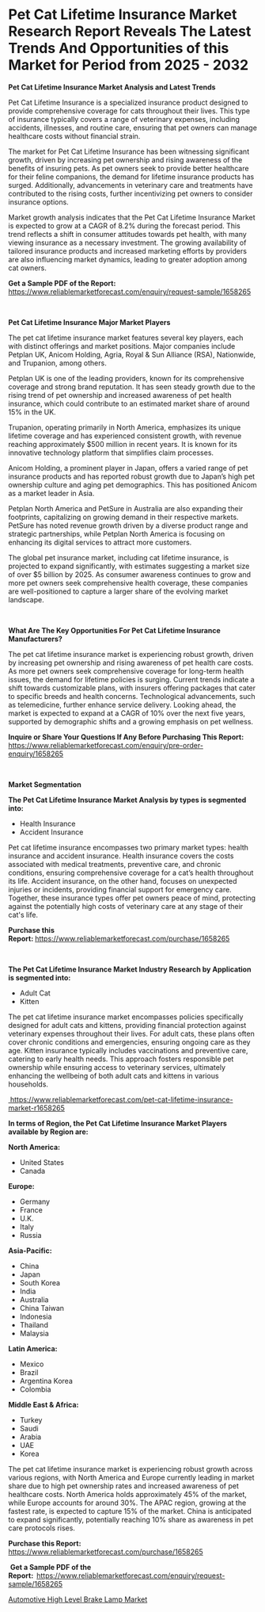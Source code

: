 <p><h1>Pet Cat Lifetime Insurance Market Research Report Reveals The Latest Trends And Opportunities of this Market for Period from 2025 - 2032</h1></p><p><strong>Pet Cat Lifetime Insurance Market Analysis and Latest Trends</strong></p>
<p><p>Pet Cat Lifetime Insurance is a specialized insurance product designed to provide comprehensive coverage for cats throughout their lives. This type of insurance typically covers a range of veterinary expenses, including accidents, illnesses, and routine care, ensuring that pet owners can manage healthcare costs without financial strain. </p><p>The market for Pet Cat Lifetime Insurance has been witnessing significant growth, driven by increasing pet ownership and rising awareness of the benefits of insuring pets. As pet owners seek to provide better healthcare for their feline companions, the demand for lifetime insurance products has surged. Additionally, advancements in veterinary care and treatments have contributed to the rising costs, further incentivizing pet owners to consider insurance options.</p><p>Market growth analysis indicates that the Pet Cat Lifetime Insurance Market is expected to grow at a CAGR of 8.2% during the forecast period. This trend reflects a shift in consumer attitudes towards pet health, with many viewing insurance as a necessary investment. The growing availability of tailored insurance products and increased marketing efforts by providers are also influencing market dynamics, leading to greater adoption among cat owners.</p></p>
<p><strong>Get a Sample PDF of the Report:&nbsp;</strong> <a href="https://www.reliablemarketforecast.com/enquiry/request-sample/1658265?utm_campaign=3053&utm_medium=2&utm_source=Github&utm_content=ia&utm_term=23032025&utm_id=pet-cat-lifetime-insurance">https://www.reliablemarketforecast.com/enquiry/request-sample/1658265</a></p>
<p>&nbsp;</p>
<p><strong>Pet Cat Lifetime Insurance Major Market Players</strong></p>
<p><p>The pet cat lifetime insurance market features several key players, each with distinct offerings and market positions. Major companies include Petplan UK, Anicom Holding, Agria, Royal & Sun Alliance (RSA), Nationwide, and Trupanion, among others. </p><p>Petplan UK is one of the leading providers, known for its comprehensive coverage and strong brand reputation. It has seen steady growth due to the rising trend of pet ownership and increased awareness of pet health insurance, which could contribute to an estimated market share of around 15% in the UK.</p><p>Trupanion, operating primarily in North America, emphasizes its unique lifetime coverage and has experienced consistent growth, with revenue reaching approximately $500 million in recent years. It is known for its innovative technology platform that simplifies claim processes.</p><p>Anicom Holding, a prominent player in Japan, offers a varied range of pet insurance products and has reported robust growth due to Japan’s high pet ownership culture and aging pet demographics. This has positioned Anicom as a market leader in Asia.</p><p>Petplan North America and PetSure in Australia are also expanding their footprints, capitalizing on growing demand in their respective markets. PetSure has noted revenue growth driven by a diverse product range and strategic partnerships, while Petplan North America is focusing on enhancing its digital services to attract more customers.</p><p>The global pet insurance market, including cat lifetime insurance, is projected to expand significantly, with estimates suggesting a market size of over $5 billion by 2025. As consumer awareness continues to grow and more pet owners seek comprehensive health coverage, these companies are well-positioned to capture a larger share of the evolving market landscape.</p></p>
<p>&nbsp;</p>
<p><strong>What Are The Key Opportunities For Pet Cat Lifetime Insurance Manufacturers?</strong></p>
<p><p>The pet cat lifetime insurance market is experiencing robust growth, driven by increasing pet ownership and rising awareness of pet health care costs. As more pet owners seek comprehensive coverage for long-term health issues, the demand for lifetime policies is surging. Current trends indicate a shift towards customizable plans, with insurers offering packages that cater to specific breeds and health concerns. Technological advancements, such as telemedicine, further enhance service delivery. Looking ahead, the market is expected to expand at a CAGR of 10% over the next five years, supported by demographic shifts and a growing emphasis on pet wellness.</p></p>
<p><strong>Inquire or Share Your Questions If Any Before Purchasing This Report:</strong> <a href="https://www.reliablemarketforecast.com/enquiry/pre-order-enquiry/1658265?utm_campaign=3053&utm_medium=2&utm_source=Github&utm_content=ia&utm_term=23032025&utm_id=pet-cat-lifetime-insurance">https://www.reliablemarketforecast.com/enquiry/pre-order-enquiry/1658265</a></p>
<p>&nbsp;</p>
<p><strong>Market Segmentation</strong></p>
<p><strong>The Pet Cat Lifetime Insurance Market Analysis by types is segmented into:</strong></p>
<p><ul><li>Health Insurance</li><li>Accident Insurance</li></ul></p>
<p><p>Pet cat lifetime insurance encompasses two primary market types: health insurance and accident insurance. Health insurance covers the costs associated with medical treatments, preventive care, and chronic conditions, ensuring comprehensive coverage for a cat’s health throughout its life. Accident insurance, on the other hand, focuses on unexpected injuries or incidents, providing financial support for emergency care. Together, these insurance types offer pet owners peace of mind, protecting against the potentially high costs of veterinary care at any stage of their cat's life.</p></p>
<p><strong>Purchase this Report:&nbsp;</strong><a href="https://www.reliablemarketforecast.com/purchase/1658265?utm_campaign=3053&utm_medium=2&utm_source=Github&utm_content=ia&utm_term=23032025&utm_id=pet-cat-lifetime-insurance">https://www.reliablemarketforecast.com/purchase/1658265</a></p>
<p>&nbsp;</p>
<p><strong>The Pet Cat Lifetime Insurance Market Industry Research by Application is segmented into:</strong></p>
<p><ul><li>Adult Cat</li><li>Kitten</li></ul></p>
<p><p>The pet cat lifetime insurance market encompasses policies specifically designed for adult cats and kittens, providing financial protection against veterinary expenses throughout their lives. For adult cats, these plans often cover chronic conditions and emergencies, ensuring ongoing care as they age. Kitten insurance typically includes vaccinations and preventive care, catering to early health needs. This approach fosters responsible pet ownership while ensuring access to veterinary services, ultimately enhancing the wellbeing of both adult cats and kittens in various households.</p></p>
<p><a href="https://www.reliablemarketforecast.com/pet-cat-lifetime-insurance-market-r1658265?utm_campaign=3053&utm_medium=2&utm_source=Github&utm_content=ia&utm_term=23032025&utm_id=pet-cat-lifetime-insurance">&nbsp;https://www.reliablemarketforecast.com/pet-cat-lifetime-insurance-market-r1658265</a></p>
<p><strong>In terms of Region, the Pet Cat Lifetime Insurance Market Players available by Region are:</strong></p>
<p>
    <p> <strong> North America: </strong>
        <ul>
            <li>United States</li>
            <li>Canada</li>
        </ul>
        </p> 
    <p> <strong> Europe: </strong>
        <ul>
            <li>Germany</li>
            <li>France</li>
            <li>U.K.</li>
            <li>Italy</li>
            <li>Russia</li>
        </ul>
        </p> 
    <p> <strong> Asia-Pacific: </strong>
        <ul>
            <li>China</li>
            <li>Japan</li>
            <li>South Korea</li>
            <li>India</li>
            <li>Australia</li>
            <li>China Taiwan</li>
            <li>Indonesia</li>
            <li>Thailand</li>
            <li>Malaysia</li>
        </ul>
        </p> 
    <p> <strong> Latin America: </strong>
        <ul>
            <li>Mexico</li>
            <li>Brazil</li>
            <li>Argentina Korea</li>
            <li>Colombia</li>
        </ul>
        </p> 
    <p> <strong> Middle East & Africa: </strong>
        <ul>
            <li>Turkey</li>
            <li>Saudi</li>
            <li>Arabia</li>
            <li>UAE</li>
            <li>Korea</li>
        </ul>
    </p>
    </p>
<p><p>The pet cat lifetime insurance market is experiencing robust growth across various regions, with North America and Europe currently leading in market share due to high pet ownership rates and increased awareness of pet healthcare costs. North America holds approximately 45% of the market, while Europe accounts for around 30%. The APAC region, growing at the fastest rate, is expected to capture 15% of the market. China is anticipated to expand significantly, potentially reaching 10% share as awareness in pet care protocols rises.</p></p>
<p><strong>Purchase this Report: </strong><a href="https://www.reliablemarketforecast.com/purchase/1658265?utm_campaign=3053&utm_medium=2&utm_source=Github&utm_content=ia&utm_term=23032025&utm_id=pet-cat-lifetime-insurance">https://www.reliablemarketforecast.com/purchase/1658265</a></p>
<p>&nbsp;<strong>Get a Sample PDF of the Report:&nbsp;&nbsp;</strong><a href="https://www.reliablemarketforecast.com/enquiry/request-sample/1658265?utm_campaign=3053&utm_medium=2&utm_source=Github&utm_content=ia&utm_term=23032025&utm_id=pet-cat-lifetime-insurance">https://www.reliablemarketforecast.com/enquiry/request-sample/1658265</a></p>
<p><strong></strong></p>
<p><p><a href="https://github.com/salodipura00/Market-Research-Report-List-1/blob/main/automotive-high-level-brake-lamp-market.md?utm_campaign=3053&utm_medium=2&utm_source=Github&utm_content=ia&utm_term=23032025&utm_id=pet-cat-lifetime-insurance">Automotive High Level Brake Lamp Market</a></p></p>